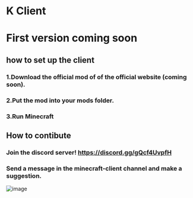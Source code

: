 # K Client


# First version coming soon

## how to set up the client
### 1.Download the official mod of of the official website (coming soon).
### 2.Put the mod into your mods folder.
### 3.Run Minecraft


## How to contibute
### Join the discord server! https://discord.gg/gQcf4UvpfH
### Send a message in the minecraft-client channel and make a suggestion.
![image](https://user-images.githubusercontent.com/109360020/217300656-64ca123d-1329-4bc8-a537-1a95b00fbb7d.png)


